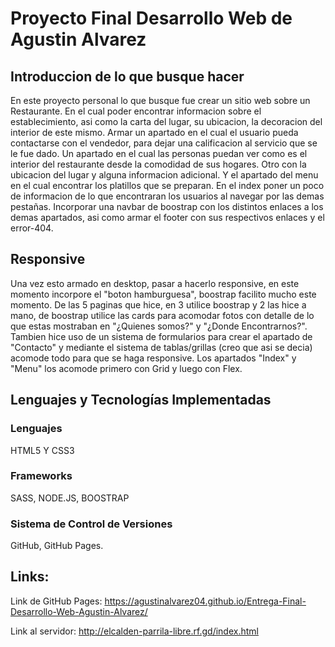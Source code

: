 # Proyecto Final Desarrollo Web de Agustin Alvarez
## Introduccion de lo que busque hacer
En este proyecto personal lo que busque fue crear un sitio web sobre un Restaurante. En el cual poder encontrar informacion sobre el
establecimiento, asi como la carta del lugar, su ubicacion, la decoracion del interior de este mismo. Armar un apartado en el cual el usuario pueda contactarse con el vendedor, para dejar una calificacion al servicio que se le fue dado. Un apartado en el cual las personas puedan ver como es el interior del restaurante desde la comodidad de sus hogares. Otro con la ubicacion del lugar y alguna informacion adicional. Y el apartado del menu en el cual encontrar los platillos que se preparan. En el index poner un poco de informacion de lo que encontraran los usuarios al navegar por las demas pestañas. Incorporar una navbar de boostrap con los distintos enlaces a los demas apartados, asi como armar el footer con sus respectivos enlaces y el error-404.
## Responsive
Una vez esto armado en desktop, pasar a hacerlo responsive, en este momento incorpore el "boton hamburguesa", boostrap facilito mucho este momento. De las 5 paginas que hice, en 3 utilice boostrap y 2 las hice a mano, de boostrap utilice las cards para acomodar fotos con detalle de lo que estas mostraban en "¿Quienes somos?" y "¿Donde Encontrarnos?". Tambien hice uso de un sistema de formularios para crear el apartado de "Contacto" y mediante el sistema de tablas/grillas (creo que asi se decia) acomode todo para que se haga responsive. Los apartados "Index" y "Menu" los acomode primero con Grid y luego con Flex.
## Lenguajes y Tecnologías Implementadas
### Lenguajes
HTML5 Y CSS3
### Frameworks
SASS, NODE.JS, BOOSTRAP
### Sistema de Control de Versiones
GitHub, GitHub Pages.

## Links:
Link de GitHub Pages: https://agustinalvarez04.github.io/Entrega-Final-Desarrollo-Web-Agustin-Alvarez/

Link al servidor: http://elcalden-parrila-libre.rf.gd/index.html
